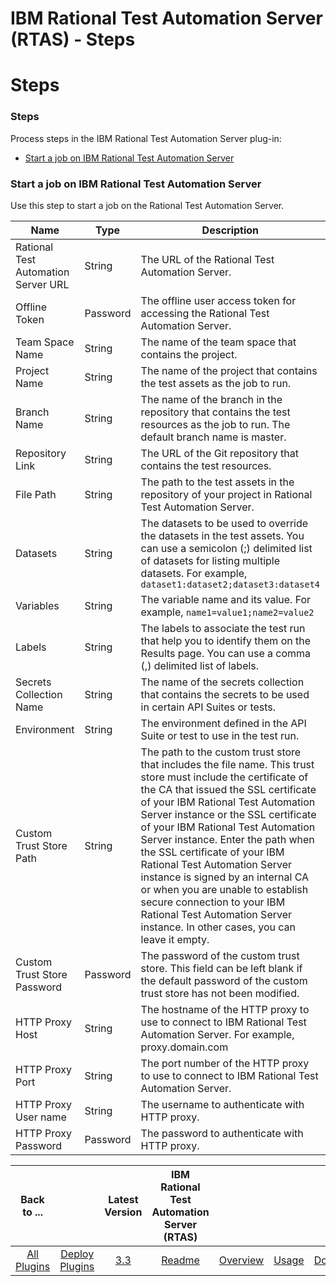 
IBM Rational Test Automation Server (RTAS) - Steps
==================================================

# Steps


### Steps




Process steps in the IBM Rational Test Automation Server plug-in:

* [Start a job on IBM Rational Test Automation Server](#start_job)


### Start a job on IBM Rational Test Automation Server

Use this step to start a job on the Rational Test Automation Server.


| Name | Type | Description                                                                                                          | Required |
| ---- | ---- | -------------------------------------------------------------------------------------------------------------------- | -------- |
| Rational Test Automation Server URL | String | The URL of the Rational Test Automation Server. | Yes |
| Offline Token | Password | The offline user access token for accessing the Rational Test Automation Server. | Yes |
| Team Space Name | String | The name of the team space that contains the project. | Yes |
| Project Name | String | The name of the project that contains the test assets as the job to run. | Yes |
| Branch Name | String | The name of the branch in the repository that contains the test resources as the job to run. The default branch name is master. | No |
| Repository Link | String | The URL of the Git repository that contains the test resources. | No |
| File Path | String | The path to the test assets in the repository of your project in Rational Test Automation Server. | Yes |
| Datasets | String | The datasets to be used to override the datasets in the test assets. You can use a semicolon (;) delimited list of datasets for listing multiple datasets. For example, `dataset1:dataset2;dataset3:dataset4` | No |
| Variables | String | The variable name and its value. For example, `name1=value1;name2=value2` | No |
| Labels | String | The labels to associate the test run that help you to identify them on the Results page. You can use a comma (,) delimited list of labels. | No |
| Secrets Collection Name | String | The name of the secrets collection that contains the secrets to be used in certain API Suites or tests. | No |
| Environment | String | The environment defined in the API Suite or test to use in the test run. | No |
| Custom Trust Store Path | String | The path to the custom trust store that includes the file name. This trust store must include the certificate of the CA that issued the SSL certificate of your IBM Rational Test Automation Server instance or the SSL certificate of your IBM Rational Test Automation Server instance. Enter the path when the SSL certificate of your IBM Rational Test Automation Server instance is signed by an internal CA or when you are unable to establish secure connection to your IBM Rational Test Automation Server instance. In other cases, you can leave it empty. | No |
| Custom Trust Store Password | Password | The password of the custom trust store. This field can be left blank if the default password of the custom trust store has not been modified. | No |
| HTTP Proxy Host | String | The hostname of the HTTP proxy to use to connect to IBM Rational Test Automation Server. For example, proxy.domain.com | No |
| HTTP Proxy Port | String | The port number of the HTTP proxy to use to connect to IBM Rational Test Automation Server. | No |
| HTTP Proxy User name | String | The username to authenticate with HTTP proxy. | No |
| HTTP Proxy Password | Password | The password to authenticate with HTTP proxy. | No |


|Back to ...||Latest Version|IBM Rational Test Automation Server (RTAS) ||||
| :---: | :---: | :---: | :---: | :---: | :---: | :---: |
|[All Plugins](../../index.md)|[Deploy Plugins](../README.md)|[3.3](https://raw.githubusercontent.com/UrbanCode/IBM-UCD-PLUGINS/main/files/RTAS-UCD/RTAS-UCD-3.3.zip)|[Readme](README.md)|[Overview](overview.md)|[Usage](usage.md)|[Downloads](downloads.md)|

